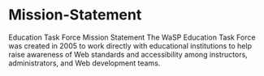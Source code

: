 # Mission-Statement
Education Task Force Mission Statement The WaSP Education Task Force was created in 2005 to work directly with educational institutions to help raise awareness of Web standards and accessibility among instructors, administrators, and Web development teams.
